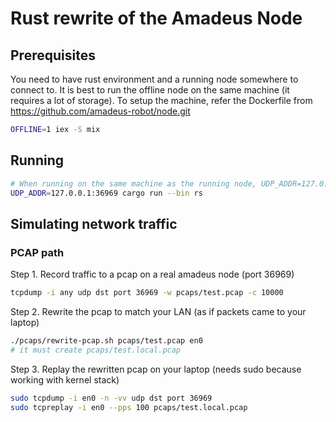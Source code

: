 # Rust rewrite of the Amadeus Node

## Prerequisites

You need to have rust environment and a running node somewhere to connect to.
It is best to run the offline node on the same machine (it requires a lot of storage).
To setup the machine, refer the Dockerfile from https://github.com/amadeus-robot/node.git

```bash
OFFLINE=1 iex -S mix
```

## Running

```bash
# When running on the same machine as the running node, UDP_ADDR=127.0.0.1:36969 is added by default
UDP_ADDR=127.0.0.1:36969 cargo run --bin rs
```

## Simulating network traffic

### PCAP path

Step 1. Record traffic to a pcap on a real amadeus node (port 36969)

```bash
tcpdump -i any udp dst port 36969 -w pcaps/test.pcap -c 10000
```

Step 2. Rewrite the pcap to match your LAN (as if packets came to your laptop)

```bash
./pcaps/rewrite-pcap.sh pcaps/test.pcap en0
# it must create pcaps/test.local.pcap
```

Step 3. Replay the rewritten pcap on your laptop (needs sudo because working with kernel stack)

```bash
sudo tcpdump -i en0 -n -vv udp dst port 36969
sudo tcpreplay -i en0 --pps 100 pcaps/test.local.pcap
```
